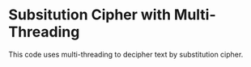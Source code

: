 # Subsitution Cipher with Multi-Threading

This code uses multi-threading to decipher text by substitution cipher.
